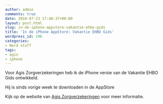 ```yaml
---
author: admin
comments: true
date: 2010-07-23 17:48:37+00:00
layout: post.html
slug: in-de-iphone-appstore-vakantie-ehbo-gids
title: 'In de iPhone AppStore: Vakantie EHBO Gids'
wordpress_id: 196
categories:
- Nerd stuff
tags:
- agis
- iphone
---
```


Voor Agis Zorgverzekeringen heb ik de iPhone versie van de Vakantie EHBO Gids ontwikkeld.

<!-- more -->

Hij is sinds vorige week te downloaden in de AppStore![![](http://www.wllnr.nl/wp-content/uploads/2010/07/sc1-200x300.png)](http://www.wllnr.nl/wp-content/uploads/2010/07/sc1.png)

Kijk op de website van [Agis Zorgverzekeringen](http://www.agisweb.nl/ehbogids) voor meer informatie.
